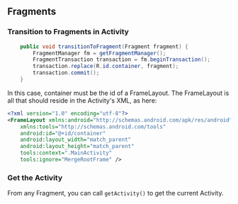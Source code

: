 ## Fragments

### Transition to Fragments in Activity

``` Java
    public void transitionToFragment(Fragment fragment) {
        FragmentManager fm = getFragmentManager();
        FragmentTransaction transaction = fm.beginTransaction();
        transaction.replace(R.id.container, fragment);
        transaction.commit();
    }
```

In this case, container must be the id of a FrameLayout. The FrameLayout is all that should reside in the Activity's XML, as here:

``` XML
<?xml version="1.0" encoding="utf-8"?>
<FrameLayout xmlns:android="http://schemas.android.com/apk/res/android"
    xmlns:tools="http://schemas.android.com/tools"
    android:id="@+id/container"
    android:layout_width="match_parent"
    android:layout_height="match_parent"
    tools:context=".MainActivity"
    tools:ignore="MergeRootFrame" />
```

### Get the Activity

From any Fragment, you can call `getActivity()` to get the current Activity. 